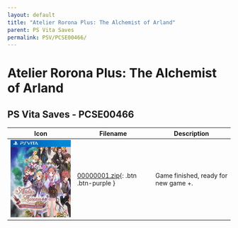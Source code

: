 ```yaml
---
layout: default
title: "Atelier Rorona Plus: The Alchemist of Arland"
parent: PS Vita Saves
permalink: PSV/PCSE00466/
---
```

# Atelier Rorona Plus: The Alchemist of Arland

## PS Vita Saves - PCSE00466

| Icon | Filename | Description |
|------|----------|-------------|
| ![Atelier Rorona Plus: The Alchemist of Arland](icon0.png) | [00000001.zip](00000001.zip){: .btn .btn-purple } | Game finished, ready for new game +.  |
